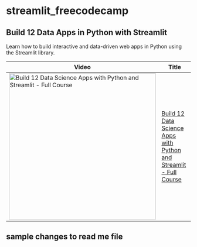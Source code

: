 # streamlit_freecodecamp
## Build 12 Data Apps in Python with Streamlit

Learn how to build interactive and data-driven web apps in Python using the Streamlit library.

Video | Title
---|---
<a href="https://youtu.be/JwSS70SZdyM"><img src="http://img.youtube.com/vi/JwSS70SZdyM/0.jpg" alt="Build 12 Data Science Apps with Python and Streamlit - Full Course" title="Build 12 Data Science Apps with Python and Streamlit - Full Course" width="400" /></a> | [Build 12 Data Science Apps with Python and Streamlit - Full Course](https://youtu.be/JwSS70SZdyM)

## sample changes to read me file